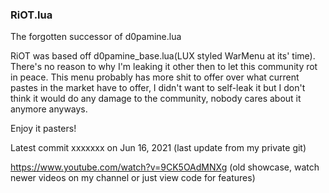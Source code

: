 ### RiOT.lua
The forgotten successor of d0pamine.lua

RiOT was based off d0pamine_base.lua(LUX styled WarMenu at its' time). There's no reason to why I'm leaking it other then to let this community rot in peace.
This menu probably has more shit to offer over what current pastes in the market have to offer, I didn't want to self-leak it but I don't think it would do any damage to the community, nobody cares about it anymore anyways.

Enjoy it pasters!


Latest commit xxxxxxx on Jun 16, 2021 (last update from my private git)

https://www.youtube.com/watch?v=9CK5OAdMNXg (old showcase, watch newer videos on my channel or just view code for features)
